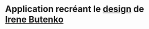 #  Application recréant le [design](https://www.behance.net/gallery/123286489/DotBank-Mobile-App?tracking_source=search_projects_recommended%7Cmobile%20ux) de [Irene Butenko](https://www.behance.net/ireneb3)

